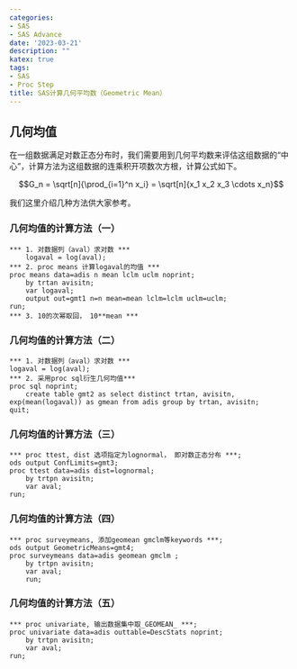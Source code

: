 ```yaml
---
categories:
- SAS
- SAS Advance
date: '2023-03-21'
description: ""
katex: true
tags:
- SAS 
- Proc Step
title: SAS计算几何平均数（Geometric Mean）
---
```



## 几何均值
在一组数据满足对数正态分布时，我们需要用到几何平均数来评估这组数据的“中心”，计算方法为这组数据的连乘积开项数次方根，计算公式如下。


$$G_n = \sqrt[n]{\prod_{i=1}^n x_i} = \sqrt[n]{x_1 x_2 x_3 \cdots x_n}$$

我们这里介绍几种方法供大家参考。

### 几何均值的计算方法（一）
```SAS
*** 1. 对数据列（aval）求对数 ***
    logaval = log(aval);
*** 2. proc means 计算logaval的均值 ***
proc means data=adis n mean lclm uclm noprint;
	by trtan avisitn;
	var logaval;
	output out=gmt1 n=n mean=mean lclm=lclm uclm=uclm;
run;
*** 3. 10的次幂取回， 10**mean ***
```
### 几何均值的计算方法（二）
```SAS
*** 1. 对数据列（aval）求对数 ***
logaval = log(aval);
*** 2. 采用proc sql衍生几何均值***
proc sql noprint;
	create table gmt2 as select distinct trtan, avisitn, exp(mean(logaval)) as gmean from adis group by trtan, avisitn;
quit;
```
### 几何均值的计算方法（三）
```SAS
*** proc ttest, dist 选项指定为lognormal， 即对数正态分布 ***;
ods output ConfLimits=gmt3;
proc ttest data=adis dist=lognormal;
	by trtpn avisitn;
    var aval;
run;
```
### 几何均值的计算方法（四）
```SAS
*** proc surveymeans, 添加geomean gmclm等keywords ***;
ods output GeometricMeans=gmt4;
proc surveymeans data=adis geomean gmclm ;
	by trtpn avisitn;
	var aval;
	run;
```
### 几何均值的计算方法（五）
```SAS
*** proc univariate, 输出数据集中取_GEOMEAN_ ***;
proc univariate data=adis outtable=DescStats noprint;
	by trtpn avisitn;
	var aval;
run;
```
